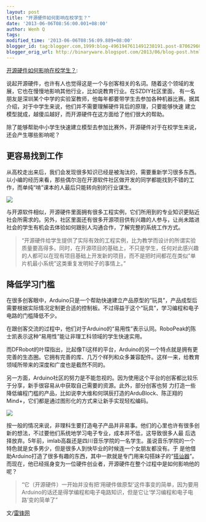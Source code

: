 ```yaml
---
layout: post
title: "开源硬件如何影响在校学生？"
date: '2013-06-06T08:56:00.001+08:00'
author: Wenh Q
tags:
modified_time: '2013-06-06T08:56:09.889+08:00'
blogger_id: tag:blogger.com,1999:blog-4961947611491238191.post-8706296051406527880
blogger_orig_url: http://binaryware.blogspot.com/2013/06/blog-post.html
---
```

[开源硬件如何影响在校学生？](http://www.oschina.net/news/41159/openhardware-education-student):

说起开源硬件，也许有人也觉得这是一个与创客相关的名词。随着这个领域的发展，它也在慢慢地影响其他行业，比如说教育行业。在SZDIY社区里面，
有一名朋友是深圳某个中学的实验室教师，他每年都要带学生去参加各种机器比赛。据其介绍，对于中学生来说，他们并不需要理解硬件背后的原理，只要能够快速
建立模型就成，越傻瓜越好，而开源硬件在这方面给了他们很大的帮助。

除了能够帮助中小学生快速建立模型去参加比赛外，开源硬件对于在校学生来说，还会产生哪些影响呢？

**更容易找到工作**
------------------

从高校走出来后，我们会发现很多知识已经是被淘汰的，需要重新学习很多东西。以小编的经历来看，那些偶尔泡在开源软件社区做开发的同学都能找到不错的工作，而单纯“啃”课本的人最后只能转向别的行业谋生。

![](http://static.oschina.net/uploads/img/201306/06070419_zXDR.jpg)

与开源软件相似，开源硬件里面拥有很多工程实例，它们所用到的专业知识更贴近社会所需求的。另外，社区里面还有很多开源项目供有兴趣的人参与，让尚未踏进社会的学生有机会去体验如何跟别人沟通合作，了解完整的系统工作方式。

> “开源硬件给学生提供了实际有效的工程实例，比为教学而设计的所谓实验质量要高得多。同时，在开源项目的基础上，不只是学生，任何对此感兴趣的人都可以在现有项目基础上开发新的项目，而不是把时间都花在类似”单片机最小系统”这类重复发明轮子的事情上。”

**降低学习门槛**
----------------

在很多创客眼中，Arduino只是一个帮助快速建立产品原型的“玩具”，产品成型后需要根据实际情况定制更合适的控制板。不过得益于这个“玩具”，学习编程和电子电路的门槛降低不少。

在跟创客交流的过程中，他们对于Arduino的“易用性”表示认同。RoboPeak的陈士凯表示这种“易用性”能让非理工科领域的学生快速实用。

而DFRobot的叶琛指出，比起像TI这样的平台，Arduino的另一个特点就是拥有更完善的生态圈。它拥有完善的库、几万个样列和众多兼容配件。这样一来，给教育领域所带来的深度和广度也是截然不同的。

另一方面，Arduino社区的努力是不能忽视的。因为使用这个平台的创客都比较乐于分享，新手很容易从中获取自己需要的资源。此外，部分创客也努
力打造一些降低编程门槛的产品，比如说李大维和何琪辰打造的ArduBlock、陈正翔的Mind+，它们都是通过图形化的方式来让新手实现轻松编码。

![](http://static.oschina.net/uploads/img/201306/06070419_n1L9.jpg)

按一般的情况来说，非理科生要打造电子产品并非易事。他们的心里也许有很多创新的想法，不过要他们系统地学习电子专业，成本并不低，这导致很多人最
后选择放弃。5年前，imlab高磊还是四川音乐学院的一名学生。虽说音乐学院的一个特色就是女多男少，但是很多人到快毕业的时候连一个女朋友都没有。于
是他借助Arduino打造了很多有趣的东西，其中一款就是专门用来勾搭妹子的“[搭讪器](http://imlab.cc/whale/?p=193)”。而现在，他已经摇身变为一位硬件创业者，开源硬件在整个过程中是如何影响他的呢？

> “它（开源硬件）一开始并没有把‘用硬件做原型’这件事变的简单，因为要用Arduino的话还是得学编程和电子电路知识，但是它让‘学习编程和电子电路’变的简单了”

文/[雷锋网](http://www.leiphone.com/openhardware-education-student.html)
